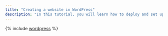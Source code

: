 ```yaml
---
title: "Creating a website in WordPress"
description: "In this tutorial, you will learn how to deploy and set up a WordPress website in {{ yandex-cloud }}."
---
```


{% include [wordpress](../../../_tutorials/_tutorials_includes/wordpress/setup.md) %}